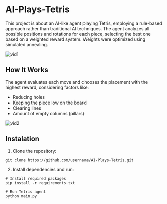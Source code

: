 # AI-Plays-Tetris

This project is about an AI-like agent playing Tetris, employing a rule-based approach rather than traditional AI techniques. The agent analyzes all possible positions and rotations for each piece, selecting the best one based on a weighted reward system. Weights were optimized using simulated annealing.

![vid1](https://github.com/user-attachments/assets/3bef707d-8d46-4c92-9821-7696f0ab84a9)

**How It Works**
---------------
The agent evaluates each move and chooses the placement with the highest reward, considering factors like:

- Reducing holes
- Keeping the piece low on the board
- Clearing lines
- Amount of empty columns (pillars)


![vid2](https://github.com/user-attachments/assets/65775d46-c1b0-4e00-9d42-385d41a76a81)

**Instalation**
---------------

1. Clone the repository:
```
git clone https://github.com/username/AI-Plays-Tetris.git
```

2. Install dependencies and run:
```
# Install required packages
pip install -r requirements.txt
```
```
# Run Tetris agent
python main.py
```